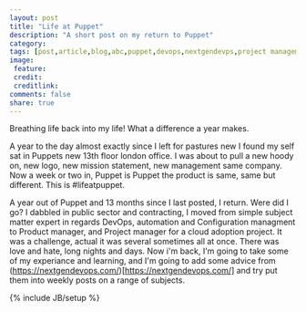 ```yaml
---
layout: post
title: "Life at Puppet"
description: "A short post on my return to Puppet"
category:
tags: [post,article,blog,abc,puppet,devops,nextgendevps,project management,Product ownership]
image:
 feature:
 credit:
 creditlink:
comments: false
share: true
---
```

Breathing life back into my life! What a difference a year makes.

A year to the day almost exactly since I left for pastures new I found my self sat in Puppets new 13th floor london office. I was about to pull a new hoody on, new logo, new mission statement, new management same company. Now a week or two in, Puppet is Puppet the product is same, same but different. This is #lifeatpuppet.

A year out of Puppet and 13 months since I last posted, I return. Were did I go? I dabbled in public sector and contracting, I moved from simple subject matter expert in regards DevOps, automation and Configuration managment to Product manager, and Project manager for a cloud adoption project. It was a challenge, actual it was several sometimes all at once. There was love and hate, long nights and days. Now i'm back, I'm going to take some of my experiance and learning, and I'm going to add some advice from (https://nextgendevops.com/)[https://nextgendevops.com/] and try put them into weekly posts on a range of subjects.



[jekyll]:    http://jekyllrb.com
{% include JB/setup %}
